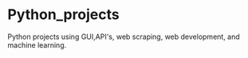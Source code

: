 # Python_projects
Python projects using GUI,API's, web scraping, web development, and machine learning.
